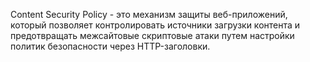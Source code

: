 Content Security Policy - это механизм защиты веб-приложений, который позволяет контролировать источники загрузки контента и предотвращать межсайтовые скриптовые атаки путем настройки политик безопасности через HTTP-заголовки.